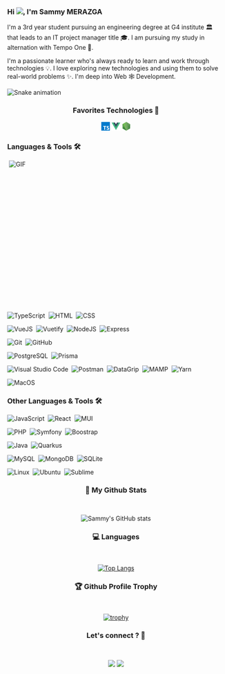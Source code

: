 ### Hi <img src="https://media.giphy.com/media/hvRJCLFzcasrR4ia7z/giphy.gif" width="25px">, I'm Sammy MERAZGA

I'm a 3rd year student pursuing an engineering degree at G4 institute :classical_building: that leads to an IT project manager title :mortar_board:. I am pursuing my study in alternation with Tempo One :city_sunset:.

I'm a passionate learner who's always ready to learn and work through technologies :bulb:. I love exploring new technologies and using them to solve real-world problems :sparkles:. I'm deep into Web :spider_web: Development.

![Snake animation](https://user-images.githubusercontent.com/78353572/159122397-16cb4796-aca5-4899-bb82-c43efe56659a.svg)

<div align="center">

### Favorites Technologies 🥰

<code><img height="20" src="https://raw.githubusercontent.com/github/explore/80688e429a7d4ef2fca1e82350fe8e3517d3494d/topics/typescript/typescript.png"></code>
<code><img height="20" src="https://raw.githubusercontent.com/github/explore/80688e429a7d4ef2fca1e82350fe8e3517d3494d/topics/vue/vue.png"></code>
<code><img height="20" src="https://raw.githubusercontent.com/github/explore/80688e429a7d4ef2fca1e82350fe8e3517d3494d/topics/nodejs/nodejs.png"></code>

</div>

### Languages & Tools 🛠


<img align="right" alt="GIF" src="https://user-images.githubusercontent.com/78353572/159122594-ec57b8cf-d7b0-4fcb-92c7-fec40c50a7c4.gif" width="500" height="350" />

![TypeScript](https://img.shields.io/badge/-typescript-05122A?style=flat&logo=typescript)&nbsp;
![HTML](https://img.shields.io/badge/-html5-05122A?style=flat&logo=html5)&nbsp;
![CSS](https://img.shields.io/badge/-css3-05122A?style=flat&logo=css3)&nbsp;

![VueJS](https://img.shields.io/badge/-vuejs-05122A?style=flat&logo=vue.js)&nbsp;
![Vuetify](https://img.shields.io/badge/-vuetify-05122A?style=flat&logo=vuetify)&nbsp;
![NodeJS](https://img.shields.io/badge/-node.js-05122A?style=flat&logo=node.js)&nbsp;
![Express](https://img.shields.io/badge/-express-05122A?style=flat&logo=express)&nbsp;

![Git](https://img.shields.io/badge/-Git-05122A?style=flat&logo=git)&nbsp;
![GitHub](https://img.shields.io/badge/-GitHub-05122A?style=flat&logo=github)&nbsp;

![PostgreSQL](https://img.shields.io/badge/-PostgreSQL-05122A?style=flat&logo=postgresql)&nbsp;
![Prisma](https://img.shields.io/badge/-prisma-05122A?style=flat&logo=prisma)&nbsp;

![Visual Studio Code](https://img.shields.io/badge/-Visual%20Studio%20Code-05122A?style=flat&logo=visual-studio-code&logoColor=007ACC)&nbsp;
![Postman](https://img.shields.io/badge/-Postman-05122A?style=flat&logo=postman)&nbsp;
![DataGrip](https://img.shields.io/badge/-datagrip-05122A?style=flat&logo=datagrip)&nbsp;
![MAMP](https://img.shields.io/badge/-MAMP-05122A?style=flat&logo=MAMP)&nbsp;
![Yarn](https://img.shields.io/badge/-yarn-05122A?style=flat&logo=yarn)&nbsp;

![MacOS](https://img.shields.io/badge/-MacOS-05122A?style=flat&logo=apple)&nbsp;

### Other Languages & Tools 🛠

![JavaScript](https://img.shields.io/badge/-Javascript-05122A?style=flat&logo=javascript)&nbsp;
![React](https://img.shields.io/badge/-react-05122A?style=flat&logo=react)&nbsp;
![MUI](https://img.shields.io/badge/-mui-05122A?style=flat&logo=mui)&nbsp;

![PHP](https://img.shields.io/badge/-php-05122A?style=flat&logo=php)&nbsp;
![Symfony](https://img.shields.io/badge/-symfony-05122A?style=flat&logo=symfony)&nbsp;
![Boostrap](https://img.shields.io/badge/-bootstrap-05122A?style=flat&logo=bootstrap)&nbsp;

![Java](https://img.shields.io/badge/-Java-05122A?style=flat&logo=Java&logoColor=white)&nbsp;
![Quarkus](https://img.shields.io/badge/-quarkus-05122A?style=flat&logo=quarkus)&nbsp;

![MySQL](https://img.shields.io/badge/-MySQL-05122A?style=flat&logo=mysql&logoColor=white)&nbsp;
![MongoDB](https://img.shields.io/badge/-mongodb-05122A?style=flat&logo=mongodb)&nbsp;
![SQLite](https://img.shields.io/badge/-sqlite-05122A?style=flat&logo=sqlite)&nbsp;

![Linux](https://img.shields.io/badge/-Linux-05122A?style=flat&logo=linux&logoColor=white)&nbsp;
![Ubuntu](https://img.shields.io/badge/-ubuntu-05122A?style=flat&logo=ubuntu)&nbsp;
![Sublime](https://img.shields.io/badge/-sublimetext-05122A?style=flat&logo=sublimetext)&nbsp;

<div align="center">

### :signal_strength: My Github Stats
<br />

![Sammy's GitHub stats](https://github-readme-stats.vercel.app/api?username=SammyMERAZGA&show_icons=true&theme=dracula)

  
### :computer: Languages
<br />

[![Top Langs](https://github-readme-stats.vercel.app/api/top-langs/?username=SammyMERAZGA&layout=compact&theme=dracula)](https://github.com/SammyMERAZGA/github-readme-stats)

### :trophy: Github Profile Trophy
<br />

[![trophy](https://github-profile-trophy.vercel.app/?username=SammyMERAZGA&theme=dracula)](https://github.com/SammyMERAZGA/github-profile-trophy)
 
### Let's connect ? 🤝
<br />

<a href="https://fr.linkedin.com/in/sammy-merazga"><img src="https://img.shields.io/badge/-sammyMERAZGA-0077B5?style=flat&logo=Linkedin&logoColor=white"/></a>
<a href="mailto:sammy.merazga@gmail.com"><img src="https://img.shields.io/badge/-sammy.merazga@gmail.com-D14836?style=flat&logo=Gmail&logoColor=white"/></a>
  
</div>

